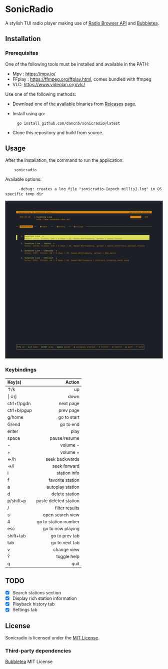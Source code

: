 # SonicRadio

A stylish TUI radio player making use of [Radio Browser API](https://www.radio-browser.info/) and [Bubbletea](https://github.com/charmbracelet/bubbletea).


## Installation


### Prerequisites

One of the following tools must be installed and available in the PATH:
- Mpv : <https://mpv.io/>
- FFplay : <https://ffmpeg.org/ffplay.html>, comes bundled with ffmpeg
- VLC: <https://www.videolan.org/vlc/>

Use one of the following methods:
- Download one of the available binaries from [Releases](https://github.com/dancnb/sonicradio/releases) page.
- Install using go:

  ```
    go install github.com/dancnb/sonicradio@latest
  ```
- Clone this repository and build from source.

## Usage

After the installation, the command to run the application:

```
    sonicradio
```

Available options:

```
      -debug: creates a log file "sonicradio-[epoch millis].log" in OS specific temp dir
```

![ Demo](demo.gif)

### Keybindings

| Key(s)      |                Action |
| :---------- | --------------------: |
| ↑/k         |                    up |
| │↓/j        |                  down |
| ctrl+f/pgdn |             next page |
| ctrl+b/pgup |             prev page |
| g/home      |           go to start |
| G/end       |             go to end |
| enter       |                  play |
| space       |          pause/resume |
| -           |              volume - |
| +           |              volume + |
| ←/h         |        seek backwards |
| →/l         |          seek forward |
| i           |          station info |
| f           |      favorite station |
| a           |      autoplay station |
| d           |        delete station |
| p/shift+p   | paste deleted station |
| /           |        filter results |
| s           |      open search view |
| #           |  go to station number |
| esc         |     go to now playing |
| shift+tab   |        go to prev tab |
| tab         |        go to next tab |
| v           |           change view |
| ?           |           toggle help |
| q           |                  quit |

## TODO

- [x] Search stations section
- [x] Display rich station information
- [x] Playback history tab
- [x] Settings tab

## License

Sonicradio is licensed under the [MIT License](LICENSE).

### Third-party dependencies

[Bubbletea](https://github.com/charmbracelet/bubbletea/blob/master/LICENSE) MIT License

